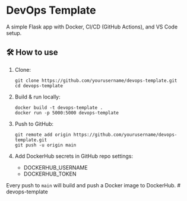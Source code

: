 # DevOps Template

A simple Flask app with Docker, CI/CD (GitHub Actions), and VS Code setup.

## 🛠️ How to use

1. Clone:
   ```
   git clone https://github.com/yourusername/devops-template.git
   cd devops-template
   ```

2. Build & run locally:
   ```
   docker build -t devops-template .
   docker run -p 5000:5000 devops-template
   ```

3. Push to GitHub:
   ```
   git remote add origin https://github.com/yourusername/devops-template.git
   git push -u origin main
   ```

4. Add DockerHub secrets in GitHub repo settings:
   - DOCKERHUB_USERNAME
   - DOCKERHUB_TOKEN

Every push to `main` will build and push a Docker image to DockerHub.
#   d e v o p s - t e m p l a t e  
 